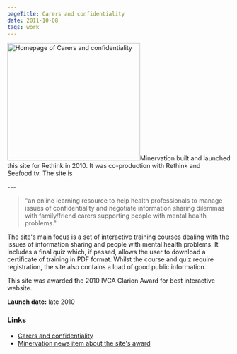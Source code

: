 ```yaml
---
pageTitle: Carers and confidentiality
date: 2011-10-08
tags: work
---
```

<p><img src="/assets/images/carers.png" alt="Homepage of Carers and confidentiality" width="300" height="266" />Minervation built and launched this site for Rethink in 2010. It was co-production with Rethink and Seefood.tv. The site is</p>
---

<blockquote>
<p>"an online learning resource to help health professionals to manage issues of confidentiality and negotiate information sharing dilemmas with family/friend carers supporting people with mental health problems."</p>
</blockquote>
<p>The site's main focus is a set of interactive training courses dealing with the issues of information sharing and people with mental health problems. It includes a final quiz which, if passed, allows the user to download a certificate of training in PDF format. Whilst the course and quiz require registration, the site also contains a load of good public information.</p>
<p>This site was awarded the 2010 IVCA Clarion Award for best interactive website.</p>
<p><strong>Launch date:</strong> late 2010</p>
<h3>Links</h3>
<ul>
<li><a href="http://www.carersandconfidentiality.org.uk/">Carers and confidentiality</a></li>
<li><a href="http://www.minervation.com/index.aspx?o=1149&amp;newsitem=2113">Minervation news item about the site's award</a></li>
</ul>